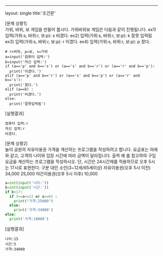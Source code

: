 ---
layout: single
title:'조건문'

[문제 상황1]     
 가위, 바위, 보 게임을 만들어 봅시다. 가위바위보 게임은 다음과 같이 진행됩니다. 
ex1) 
입력(가위:s, 바위:r, 보:p): s 비겼다. 
ex2) 
입력(가위:s, 바위:r, 보:p): k 잘못 입력됨 
ex3) 
입력(가위:s, 바위:r, 보:p): r 이겼다. 
ex4) 
입력(가위:s, 바위:r, 보:p): p 졌다. 

~~~phthon
# r=바위, p=보, s=가위
a=input('컴퓨터 입력:')
b=input('자신 입력:')
if (a=='p' and b=='s') or (a=='s' and b=='r') or (a=='r' and b=='p'):
  print('이겼다.')
elif (a=='p' and b=='r') or (a=='s' and b=='p') or (a=='r' and b=='s'):
  print('졌다.')
elif (a==b) :
  print('비겼다.')
else:
  print('잘못입력됨')
  ~~~
  
[실행결과]   
~~~
컴퓨터 입력:r
자신 입력:r
비겼다.
~~~

[문제 상황2]     
 놀이 공원의 자유이용권 가격을 계산하는 프로그램을 작성하려고 합니다. 요금표는 아래와 같고, 고객의 나이와 입장 시간에 따라 금액이 달라집니다. 출력 예 
를 참고하여 구입요금을 계산하는 프로그램을 작성하시오. 단, 시간은 24시간제를 적용하므로 오후 5시는 17시로 표현한다. 
구분 대인 소인(3~12세/65세이상) 
자유이용권(오후 5시 이전) 34,000 25,000 
야간이용권(오후 5시 이후) 10,000 

~~~python
a=int(input('나이:'))
b=int(input('시간:'))
if b<17:
  if 3<=a<=12 or a>=65 :
    print("가격:25000")
  else:
    print('가격:34000')
else:
  print('가격:10000')
  ~~~
  
[실행결과]   
~~~
나이:15
시간:5
가격:34000
~~~
